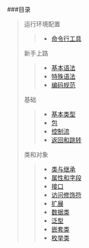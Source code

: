 ###目录

> 运行环境配置
> > * [命令行工具](doc/使用命令行工具编译Kotlin代码.md)
>
> 新手上路
>
> > * [基本语法](doc/基本语法.md)
> > * [特殊语法](doc/特殊语法.md)
> > * [编码规范](doc/编码规范.md)
>
>   基础
> > * [基本类型](doc/基本类型.md)
> > * [包](doc/包.md)
> > * [控制流](doc/控制流.md)
> > * [返回和跳转](doc/返回和跳转.md)
>
> 类和对象
> > * [类与继承](doc/类与继承.md)
> > * [属性和字段](doc/属性和字段.md)
> > * [接口](doc/接口.md)
> > * [访问修饰符](doc/访问修饰符.md)
> > * [扩展](doc/扩展.md)
> > * [数据类](doc/数据类.md)
> > * [泛型](doc/泛型.md)
> > * [嵌套类](doc/嵌套类.md)
> > * [枚举类](doc/枚举类.md)

